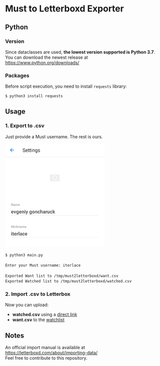 # Must to Letterboxd Exporter

## Python

### Version
Since dataclasses are used, **the lowest version supported is Python 3.7**.  
You can download the newest release at https://www.python.org/downloads/

### Packages
Before script execution, you need to install `requests` library:
```bash
$ python3 install requests
```

## Usage

### 1. Export to .csv
Just provide a Must username. The rest is ours.

<img src="docs/media/username.png" width="320" alt="Settings Screenshot"/>

```bash
$ python3 main.py

Enter your Must username: iterlace

Exported Want list to /tmp/must2letterboxd/want.csv
Exported Watched list to /tmp/must2letterboxd/watched.csv
```

### 2. Import .csv to Letterbox
Now you can upload:
 - **watched.csv** using a [direct link](https://letterboxd.com/import/)
 - **want.csv** to the [watchlist](https://letterboxd.com/iterlace/watchlist/)


## Notes
An official import manual is available at https://letterboxd.com/about/importing-data/  
Feel free to contribute to this repository.
